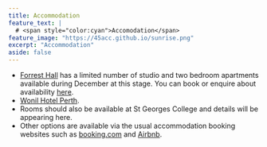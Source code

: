 ```yaml
---
title: Accommodation
feature_text: | 
  # <span style="color:cyan">Accomodation</span>
feature_image: "https://45acc.github.io/sunrise.png"
excerpt: "Accommodation"
aside: false
---
```




- [Forrest Hall](https://www.forrestresearch.org.au/forrest-hall/) has a limited number of studio and two bedroom apartments available during December at this stage. You can book or enquire about availability [here](https://www.uwa.edu.au/study/student-life/accommodation/short-stays).
- [Wonil Hotel Perth](https://all.accor.com/hotel/C0T1/index.en.shtml?utm_campaign=seo+maps&utm_medium=seo+maps&utm_source=google+Maps).
- Rooms should also be available at St Georges College and details will be appearing here.
- Other options are available via the usual accommodation booking websites such as [booking.com](booking.com) and [Airbnb](https://www.airbnb.com.au).
